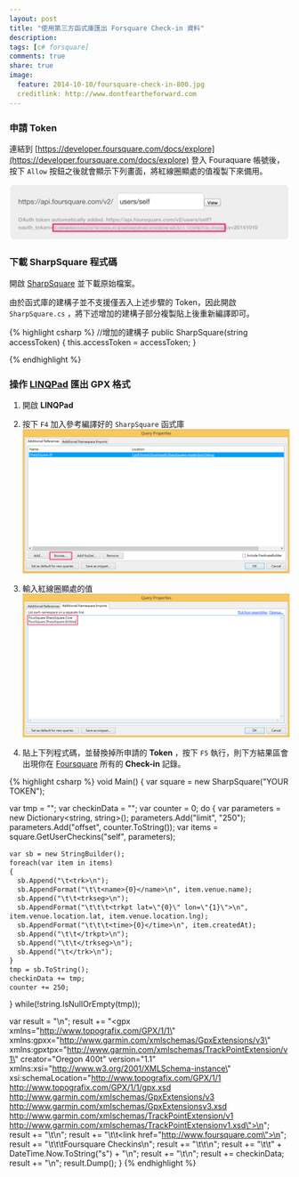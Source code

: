 ```yaml
---
layout: post
title: "使用第三方函式庫匯出 Forsquare Check-in 資料"
description: 
tags: [c# forsquare]
comments: true
share: true
image:
  feature: 2014-10-10/foursquare-check-in-800.jpg
  creditlink: http://www.dontfeartheforward.com
---
```


### 申請 Token

連結到 [https://developer.foursquare.com/docs/explore](https://developer.foursquare.com/docs/explore) 登入 Fouraquare 帳號後，按下 ```Allow``` 按鈕之後就會顯示下列畫面，將紅線圈顯處的值複製下來備用。

![Foursuqare Token](/images/2014-10-10/foursquare_token.png)

### 下載 SharpSquare 程式碼

開啟 [SharpSquare](https://github.com/TICLAB/SharpSquare) 並下載原始檔案。

由於函式庫的建構子並不支援僅丟入上述步驟的 Token，因此開啟 ```SharpSquare.cs``` ，將下述增加的建構子部分複製貼上後重新編譯即可。

{% highlight csharp %}
//增加的建構子
public SharpSquare(string accessToken)
{
    this.accessToken = accessToken;
}

{% endhighlight %}

### 操作 [LINQPad](http://www.linqpad.net/) 匯出 GPX 格式

1. 開啟 **LINQPad**

2. 按下 ```F4``` 加入參考編譯好的 ```SharpSquare``` 函式庫
![LINQPad Add References](/images/2014-10-10/linqpad_setting1.png)

3. 輸入紅線圈顯處的值
![LINQPad Add Namespace](/images/2014-10-10/linqpad_setting2.png)

4. 貼上下列程式碼，並替換掉所申請的 **Token** ，按下 ```F5``` 執行，則下方結果區會出現你在 [Foursquare](http://foursquare.com) 所有的 **Check-in** 記錄。

{% highlight csharp %}
void Main()
{
  var square = new SharpSquare("YOUR TOKEN");
  
  var tmp = "";
  var checkinData = "";
  var counter = 0;
  do {
    var parameters = new Dictionary<string, string>();
    parameters.Add("limit", "250");
    parameters.Add("offset", counter.ToString());
    var items = square.GetUserCheckins("self", parameters);
  
    var sb = new StringBuilder();
    foreach(var item in items)
    {
      sb.Append("\t<trk>\n");
      sb.AppendFormat("\t\t<name>{0}</name>\n", item.venue.name);
      sb.Append("\t\t<trkseg>\n");
      sb.AppendFormat("\t\t\t<trkpt lat=\"{0}\" lon=\"{1}\">\n", item.venue.location.lat, item.venue.location.lng);
      sb.AppendFormat("\t\t\t<time>{0}</time>\n", item.createdAt);
      sb.Append("\t\t</trkpt>\n");
      sb.Append("\t\t</trkseg>\n");
      sb.Append("\t</trk>\n");
    }
    tmp = sb.ToString();
    checkinData += tmp;
    counter += 250;
  } while(!string.IsNullOrEmpty(tmp)); 
  
  var result = "<?xml version=\"1.0\" encoding=\"UTF-8\" standalone=\"no\" ?>\n";
  result += "<gpx xmlns=\"http://www.topografix.com/GPX/1/1\" xmlns:gpxx=\"http://www.garmin.com/xmlschemas/GpxExtensions/v3\" xmlns:gpxtpx=\"http://www.garmin.com/xmlschemas/TrackPointExtension/v1\" creator=\"Oregon 400t\" version=\"1.1\" xmlns:xsi=\"http://www.w3.org/2001/XMLSchema-instance\" xsi:schemaLocation=\"http://www.topografix.com/GPX/1/1 http://www.topografix.com/GPX/1/1/gpx.xsd http://www.garmin.com/xmlschemas/GpxExtensions/v3 http://www.garmin.com/xmlschemas/GpxExtensionsv3.xsd http://www.garmin.com/xmlschemas/TrackPointExtension/v1 http://www.garmin.com/xmlschemas/TrackPointExtensionv1.xsd\">\n";
    result += "\t<metadata>\n";
    result += "\t\t<link href=\"http://www.foursquare.com\">\n";
    result += "\t\t\t<text>Foursquare Checkins</text>\n";
    result += "\t\t</link>\n";
    result += "\t\t<time>" + DateTime.Now.ToString("s") + "</time>\n";
    result += "\t</metadata>\n";
  result += checkinData;
  result += "</gpx>\n";
  result.Dump();
}
{% endhighlight %}